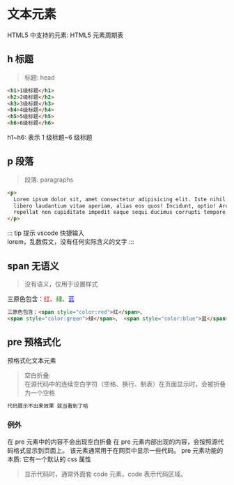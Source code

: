 # 文本元素

HTML5 中支持的元素: HTML5 元素周期表

## h 标题

> 标题: head

```html
<h1>1级标题</h1>
<h2>2级标题</h2>
<h3>3级标题</h3>
<h4>4级标题</h4>
<h5>5级标题</h5>
<h6>6级标题</h6>
```

h1~h6: 表示 1 级标题~6 级标题

## p 段落

> 段落: paragraphs

```html
<p>
  Lorem ipsum dolor sit, amet consectetur adipisicing elit. Iste nihil maiores
  libero laudantium vitae aperiam, alias eos quos! Incidunt, optio! Architecto,
  repellat non cupiditate impedit eaque sequi ducimus corrupti tempore.
</p>
```

::: tip 提示
vscode 快捷输入  
lorem，乱数假文，没有任何实际含义的文字
:::

## span 无语义

> 没有语义，仅用于设置样式

三原色包含：<span style="color:red">红</span>、<span style="color:green">绿</span>、<span style="color:blue">蓝</span>

```html
三原色包含：<span style="color:red">红</span>、
<span style="color:green">绿</span>、 <span style="color:blue">蓝</span>
```

## pre 预格式化

预格式化文本元素

> 空白折叠: <br>
> 在源代码中的连续空白字符（空格、换行、制表）在页面显示时，会被折叠为一个空格

```html
代码展示不出来效果 就当看到了哈
```

### 例外

在 pre 元素中的内容不会出现空白折叠 在 pre
元素内部出现的内容，会按照源代码格式显示到页面上。
该元素通常用于在网页中显示一些代码。 pre 元素功能的本质: 它有一个默认的 css 属性

> 显示代码时，通常外面套 code 元素，code 表示代码区域。
